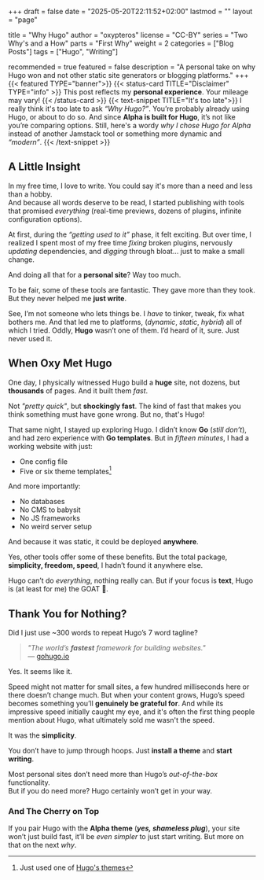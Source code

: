+++
draft = false
date = "2025-05-20T22:11:52+02:00"
lastmod = ""
layout = "page"

title = "Why Hugo"
author = "oxypteros"
license = "CC-BY"
series = "Two Why's and a How"
  parts = "First Why"
  weight = 2
categories = ["Blog Posts"]
tags = ["Hugo", "Writing"]

recommended = true
featured = false
description = "A personal take on why Hugo won and not other static site generators or blogging platforms."
+++
{{< featured TYPE="banner">}}
{{< status-card TITLE="Disclaimer" TYPE="info" >}}
This post reflects my **personal experience**. Your mileage may vary!
{{< /status-card >}}
{{< text-snippet TITLE="It's too late">}}
I really think it's too late to ask *“Why Hugo?”*. You’re probably already using Hugo, or about to do so. And since **Alpha is built for Hugo**, it’s not like you’re comparing options.
Still, here's a wordy *why I chose Hugo for Alpha* instead of another Jamstack tool or something more dynamic and *“modern”*.
{{< /text-snippet >}}

## A Little Insight

In my free time, I love to write. You could say it's more than a need and less than a hobby.  
And because all words deserve to be read, I started publishing with tools that promised *everything* (real-time previews, dozens of plugins, infinite configuration options).

At first, during the *“getting used to it”* phase, it felt exciting. But over time, I realized I spent most of my free time *fixing* broken plugins, nervously *updating* dependencies, and *digging* through bloat... just to make a small change.

And doing all that for a **personal site**? Way too much.

To be fair, some of these tools are fantastic. They gave more than they took. But they never helped me **just write**.

See, I’m not someone who lets things be. I *have* to tinker, tweak, fix what bothers me. And that led me to platforms, (*dynamic*, *static*, *hybrid*) all of which I tried. Oddly, **Hugo** wasn’t one of them. I’d heard of it, sure. Just never used it.

## When Oxy Met Hugo

One day, I physically witnessed Hugo build a **huge** site, not dozens, but **thousands** of pages. And it built them *fast*.

Not *"pretty quick"*, but **shockingly fast**. The kind of fast that makes you think something must have gone wrong. But no, that's Hugo!

That same night, I stayed up exploring Hugo. I didn’t know **Go** (*still don’t*), and had zero experience with **Go templates**. 
But in *fifteen minutes*, I had a working website with just:
- One config file  
- Five or six theme templates[^1]  

And more importantly:
- No databases  
- No CMS to babysit  
- No JS frameworks  
- No weird server setup  

And because it was static, it could be deployed **anywhere**.  

Yes, other tools offer some of these benefits. But the total package, **simplicity, freedom, speed**,  I hadn’t found it anywhere else.

Hugo can’t do *everything*, nothing really can. But if your focus is **text**, Hugo is (at least for me) the GOAT :goat:.

## Thank You for Nothing?

Did I just use ~300 words to repeat Hugo’s 7 word tagline?

> *"The world’s **fastest** framework for building websites."*  
> — [gohugo.io](https://gohugo.io)

Yes. It seems like it.

Speed might not matter for small sites, a few hundred milliseconds here or there doesn’t change much. But when your content grows, Hugo’s speed becomes something you’ll **genuinely be grateful for**. And while its impressive speed initially caught my eye, and it's often the first thing people mention about Hugo, what ultimately sold me wasn't the speed. 

It was the **simplicity**.

You don’t have to jump through hoops. Just **install a theme** and **start writing**.

Most personal sites don’t need more than Hugo’s *out-of-the-box* functionality.  
But if you do need more? Hugo certainly won’t get in your way.

### And The Cherry on Top

If you pair Hugo with the **Alpha theme** (***yes, shameless plug***), your site won’t just build fast, it’ll be *even simpler* to just start writing. But more on that on the next *why*.  

[^1]: Just used one of [Hugo's themes](https://themes.gohugo.io/)
